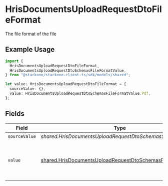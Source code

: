 # HrisDocumentsUploadRequestDtoFileFormat

The file format of the file

## Example Usage

```typescript
import {
  HrisDocumentsUploadRequestDtoFileFormat,
  HrisDocumentsUploadRequestDtoSchemasFileFormatValue,
} from "@stackone/stackone-client-ts/sdk/models/shared";

let value: HrisDocumentsUploadRequestDtoFileFormat = {
  sourceValue: {},
  value: HrisDocumentsUploadRequestDtoSchemasFileFormatValue.Pdf,
};
```

## Fields

| Field                                                                                                                                           | Type                                                                                                                                            | Required                                                                                                                                        | Description                                                                                                                                     | Example                                                                                                                                         |
| ----------------------------------------------------------------------------------------------------------------------------------------------- | ----------------------------------------------------------------------------------------------------------------------------------------------- | ----------------------------------------------------------------------------------------------------------------------------------------------- | ----------------------------------------------------------------------------------------------------------------------------------------------- | ----------------------------------------------------------------------------------------------------------------------------------------------- |
| `sourceValue`                                                                                                                                   | *shared.HrisDocumentsUploadRequestDtoSchemasSourceValue*                                                                                        | :heavy_minus_sign:                                                                                                                              | N/A                                                                                                                                             | abc                                                                                                                                             |
| `value`                                                                                                                                         | [shared.HrisDocumentsUploadRequestDtoSchemasFileFormatValue](../../../sdk/models/shared/hrisdocumentsuploadrequestdtoschemasfileformatvalue.md) | :heavy_minus_sign:                                                                                                                              | The file format of the file, expressed as a file extension                                                                                      | pdf                                                                                                                                             |